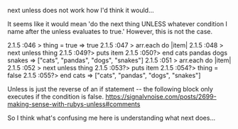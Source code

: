 

next unless does not work how I'd think it would...

It seems like it would mean 'do the next thing UNLESS whatever condition I name after the unless evaluates to true.' However, this is not the case. 

2.1.5 :046 > thing = true
 => true
2.1.5 :047 > arr.each do |item|
2.1.5 :048 >     next unless thing
2.1.5 :049?>   puts item
2.1.5 :050?>   end
cats
pandas
dogs
snakes
 => ["cats", "pandas", "dogs", "snakes"]
2.1.5 :051 > arr.each do |item|
2.1.5 :052 >     next unless thing
2.1.5 :053?>   puts item
2.1.5 :054?>   thing = false
2.1.5 :055?>   end
cats
 => ["cats", "pandas", "dogs", "snakes"]

Unless is just the reverse of an if statement -- the following block only executes if the condition is false. https://signalvnoise.com/posts/2699-making-sense-with-rubys-unless#comments

So I think what's confusing me here is understanding what next does...